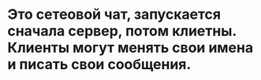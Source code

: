 # Это сетеовой чат, запускается сначала сервер, потом клиетны. Клиенты могут менять свои имена и писать свои сообщения.
